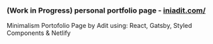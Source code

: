 ### (Work in Progress) personal portfolio page - <a href="https://iniadit.netlify.app/">iniadit.com/</a>

Minimalism Portofolio Page by Adit using: React, Gatsby, Styled Components & Netlify

